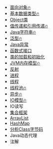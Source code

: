 * [面向对象🔥](面向对象.md)
* [基本数据类型🔥](基本数据类型.md)
* [Object类](Object类.md)
* [值传递和引用传递🔥](值传递和引用传递.md)
* [Java字符串🔥](Java字符串.md)
* [泛型🔥](泛型.md)
* [Java异常](Java异常.md)
* [函数式接口](函数式接口.md)
* [类的加载和初始化](类的加载和初始化.md)
* [JVM内存模型🔥](JVM内存模型.md)
* [反射](反射.md)
* [进程](进程.md)
* [线程](线程.md)
* [线程池🔥](线程池.md)
* [异步🔥](异步.md)
* [IO模型🔥](IO模型.md)
* IO读写
* [集合框架](集合框架.md)
* [ArrayList](ArrayList.md)
* [HashMap](HashMap.md)
* [分析Class字节码](分析Class字节码.md)
* Java动态代理
* 注解
